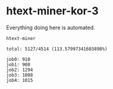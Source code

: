 # htext-miner-kor-3

Everything doing here is automated.

```
htext-miner

total: 5127/4514 (113.57997341603898%)

job0: 910
job1: 900
job2: 1294
job3: 1008
job4: 1015
```